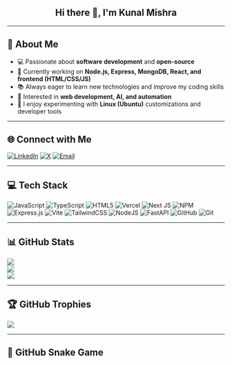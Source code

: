 <h2 align="center">Hi there 👋, I'm Kunal Mishra</h2>

---

## 🚀 About Me  
- 💻 Passionate about **software development** and **open-source**  
- 🔨 Currently working on **Node.js, Express, MongoDB, React, and frontend (HTML/CSS/JS)**  
- 📚 Always eager to learn new technologies and improve my coding skills  
- 🤖 Interested in **web development, AI, and automation**  
- 🐧 I enjoy experimenting with **Linux (Ubuntu)** customizations and developer tools  

---

## 🌐 Connect with Me  
[![LinkedIn](https://img.shields.io/badge/LinkedIn-%230077B5.svg?logo=linkedin&logoColor=white)](https://linkedin.com/in/kunal-mishra-5j25) 
[![X](https://img.shields.io/badge/X-black.svg?logo=X&logoColor=white)](https://x.com/@Kunal_224u8138) 
[![Email](https://img.shields.io/badge/Email-D14836?logo=gmail&logoColor=white)](mailto:kunal.pr.mishra@gmail.com)  

---

## 💻 Tech Stack  
![JavaScript](https://img.shields.io/badge/javascript-%23323330.svg?style=for-the-badge&logo=javascript&logoColor=%23F7DF1E) 
![TypeScript](https://img.shields.io/badge/typescript-%23007ACC.svg?style=for-the-badge&logo=typescript&logoColor=white) 
![HTML5](https://img.shields.io/badge/html5-%23E34F26.svg?style=for-the-badge&logo=html5&logoColor=white) 
![Vercel](https://img.shields.io/badge/vercel-%23000000.svg?style=for-the-badge&logo=vercel&logoColor=white) 
![Next JS](https://img.shields.io/badge/Next-black?style=for-the-badge&logo=next.js&logoColor=white) 
![NPM](https://img.shields.io/badge/NPM-%23CB3837.svg?style=for-the-badge&logo=npm&logoColor=white) 
![Express.js](https://img.shields.io/badge/express.js-%23404d59.svg?style=for-the-badge&logo=express&logoColor=%2361DAFB) 
![Vite](https://img.shields.io/badge/vite-%23646CFF.svg?style=for-the-badge&logo=vite&logoColor=white) 
![TailwindCSS](https://img.shields.io/badge/tailwindcss-%2338B2AC.svg?style=for-the-badge&logo=tailwind-css&logoColor=white) 
![NodeJS](https://img.shields.io/badge/node.js-6DA55F?style=for-the-badge&logo=node.js&logoColor=white) 
![FastAPI](https://img.shields.io/badge/FastAPI-005571?style=for-the-badge&logo=fastapi) 
![GitHub](https://img.shields.io/badge/github-%23121011.svg?style=for-the-badge&logo=github&logoColor=white) 
![Git](https://img.shields.io/badge/git-%23F05033.svg?style=for-the-badge&logo=git&logoColor=white)  

---

## 📊 GitHub Stats  
![](https://github-readme-stats.vercel.app/api?username=Kunal-Mishra-5725&theme=transparent&hide_border=true&include_all_commits=true&count_private=true)  
![](https://nirzak-streak-stats.vercel.app/?user=Kunal-Mishra-5725&theme=transparent&hide_border=true)  
![](https://github-readme-stats.vercel.app/api/top-langs/?username=Kunal-Mishra-5725&theme=transparent&hide_border=true&include_all_commits=true&count_private=true&layout=compact)  

---

## 🏆 GitHub Trophies  
![](https://github-profile-trophy.vercel.app/?username=Kunal-Mishra-5725&theme=transparent&no-frame=true&no-bg=false&margin-w=4)  

---

## 🐍 GitHub Snake Game  
<picture>
  <source media="(prefers-color-scheme: dark)" srcset="https://raw.githubusercontent.com/Kunal-Mishra-5725/Kunal-Mishra-5725/output/github-snake-dark.svg" />
  <source media="(prefers-color-scheme: light)" srcset="https://raw.githubusercontent.com/Kunal-Mishra-5725/Kunal-Mishra-5725/output/github-snake.svg" />
</picture>
